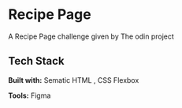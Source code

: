 
# Recipe Page

A Recipe Page challenge given by The odin project



## Tech Stack

**Built with:** Sematic HTML , CSS Flexbox

**Tools:** Figma

